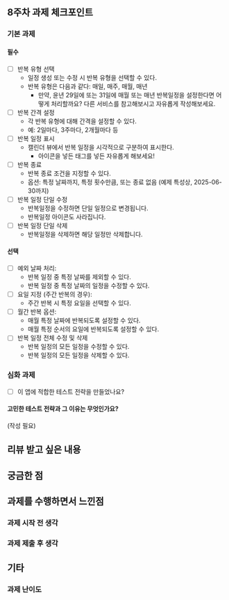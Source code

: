 ## 8주차 과제 체크포인트

### 기본 과제

#### 필수

- [ ] 반복 유형 선택
  - 일정 생성 또는 수정 시 반복 유형을 선택할 수 있다.
  - 반복 유형은 다음과 같다: 매일, 매주, 매월, 매년
    - 만약, 윤년 29일에 또는 31일에 매월 또는 매년 반복일정을 설정한다면 어떻게 처리할까요? 다른 서비스를 참고해보시고 자유롭게 작성해보세요.
- [ ] 반복 간격 설정
  - 각 반복 유형에 대해 간격을 설정할 수 있다.
  - 예: 2일마다, 3주마다, 2개월마다 등
- [ ] 반복 일정 표시
  - 캘린더 뷰에서 반복 일정을 시각적으로 구분하여 표시한다.
    - 아이콘을 넣든 태그를 넣든 자유롭게 해보세요!
- [ ] 반복 종료
  - 반복 종료 조건을 지정할 수 있다.
  - 옵션: 특정 날짜까지, 특정 횟수만큼, 또는 종료 없음 (예제 특성상, 2025-06-30까지)
- [ ] 반복 일정 단일 수정
  - 반복일정을 수정하면 단일 일정으로 변경됩니다.
  - 반복일정 아이콘도 사라집니다.
- [ ] 반복 일정 단일 삭제
  - 반복일정을 삭제하면 해당 일정만 삭제합니다.

#### 선택

- [ ] 예외 날짜 처리:
  - 반복 일정 중 특정 날짜를 제외할 수 있다.
  - 반복 일정 중 특정 날짜의 일정을 수정할 수 있다.
- [ ] 요일 지정 (주간 반복의 경우):
  - 주간 반복 시 특정 요일을 선택할 수 있다.
- [ ] 월간 반복 옵션:
  - 매월 특정 날짜에 반복되도록 설정할 수 있다.
  - 매월 특정 순서의 요일에 반복되도록 설정할 수 있다.
- [ ] 반복 일정 전체 수정 및 삭제
  - 반복 일정의 모든 일정을 수정할 수 있다.
  - 반복 일정의 모든 일정을 삭제할 수 있다.

### 심화 과제

- [ ] 이 앱에 적합한 테스트 전략을 만들었나요?

#### 고민한 테스트 전략과 그 이유는 무엇인가요?

(작성 필요)

## 리뷰 받고 싶은 내용

<!-- 리뷰 받고 싶은 내용을 남겨주세요 -->

## 궁금한 점

<!-- 궁금한 점이 있으면 남겨주세요 -->

## 과제를 수행하면서 느낀점

### 과제 시작 전 생각

<!-- 과제 시작 전에 느꼈던 것들을 자유롭게 남겨주세요 -->

### 과제 제출 후 생각

<!-- 과제를 하면서 느낀 점을 남겨주세요 -->

## 기타

### 과제 난이도

<!-- 본인이 느낀 과제 난이도를 5점 만점으로 표현해주세요 -->
